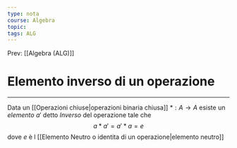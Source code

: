 ```yaml
---
type: nota
course: Algebra
topic: 
tags: ALG
---
```


Prev: [[Algebra (ALG)]]

# Elemento inverso di un operazione
---
Data un [[Operazioni chiuse|operazioni binaria chiusa]] $*:A\rightarrow A$ esiste un _elemento_ $a'$ detto _Inverso_ del operazione tale che
$$a*a'=a'*a=e$$
dove $e$ è l [[Elemento Neutro o identita di un operazione|elemento neutro]]

